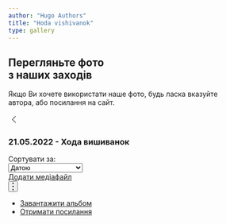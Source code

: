 ```yaml
---
author: "Hugo Authors"
title: "Hoda vishivanok"
type: gallery
---
```


<div class='text-left mt-8 mx-auto container px-6 text-justify mb-20'>
    <h2 class='uppercase text-5xl text-red-600 font-bold py-4 mb-4'>
        Перегляньте фото <br> з наших заходів
    </h2>
    <p class='text-2xl text-gray-600 dark:text-white'>
        Якщо Ви хочете використати наше фото, будь ласка вказуйте <br> автора, або посилання на сайт.
    </p>
</div>


<div class='text-left mt-8 mx-auto container px-6 text-justify flex flex-col'>
<div class = 'flex flex-row items-baseline'>
<a href = '/uk/albums/'>
<svg viewBox="0 0 24 24" fill="currentColor" width="24" height="24" class="s2X7Ms" aria-hidden="true"><path fill="currentColor" d="M14.5 4.92893219L15.2071068 5.63603897 8.84243864 11.9992929 15.2071068 18.363961 14.5 19.0710678 7.42893219 12z" fill-rule="evenodd"></path></svg>
</a>
    <h3 class="text-4xl font-bold mb-20 ml-4 flex-1 grow">
        21.05.2022 - Хода вишиванок
    </h3>
    <div class='flex-none justify-center align-sub font-bold text-gray-900 pt-4 dark:text-white'>
    <span class='inline-block'>Сортувати за:</span>
    </div>
    <div class="mb-3 mx-4 flex-none justify-center align-sub mt-2">
        <select class="form-select appearance-none block px-3 py-1.5 text-base font-normal text-gray-700 bg-white bg-clip-padding bg-no-repeat border border-solid border-gray-300 rounded transition ease-in-out m-0 focus:text-gray-700 focus:bg-white focus:border-blue-600 focus:outline-none" aria-label="Default select example">
        <option value = 'Датою' selected>Датою</option>
        <option value="Кількістю вподобань">Кількістю вподобань</option>
        <option value="Кількістю переглядів">Кількістю переглядів</option>
        </select>
  </div>
  <div class="flex-none justify-center mt-2">
  <a href="!#" class="px-6 py-4 bg-red-600 text-white font-bold text-xs leading-tight uppercase rounded shadow-md hover:bg-purple-700 hover:shadow-lg focus:bg-purple-700 focus:shadow-lg focus:outline-none focus:ring-0 active:bg-purple-800 active:shadow-lg transition duration-150 ease-in-out">
  Додати медіафайл
  </a>
  </div>
  <div class="flex-none relative">
      <button class="dropdown-switcher px-6 py-2.5 font-medium text-xs leading-tight uppercase rounded flex items-center" type="button">
        <svg viewBox="0 0 3 16" fill="currentColor" width="3" height="16" class="s1kkRD s38Uub" aria-hidden="true"><g fill="none" fill-rule="evenodd"><path d="M-1184-903H256v2123h-1440z"></path><path class="ma-dots" fill="currentColor" d="M1.444 9.5A1.5 1.5 0 1 1 3 8a1.528 1.528 0 0 1-1.556 1.5zm0-6.5A1.5 1.5 0 1 1 3 1.5 1.528 1.528 0 0 1 1.444 3zm.112 10A1.5 1.5 0 1 1 0 14.5 1.531 1.531 0 0 1 1.556 13z" opacity=".8"></path></g></svg>
      </button>
      <ul
        class="content-dropdown absolute right-0 top-12 flex-col gap-2 bg-gray-100 dark:bg-gray-900 dark:text-white z-10 hidden">
        <li>
          <a
            class="text-black py-2 px-4 font-normal block w-full whitespace-nowrap bg-transparent hover:bg-gray-200 focus:bg-gray-200"
            href="#"
            >Завантажити альбом</a
          >
        </li>
        <li>
          <a
            class="text-black	py-2 px-4 font-normal block w-full whitespace-nowrap bg-transparent hover:bg-gray-200 focus:bg-gray-200"
            href="#"
            >Отримати посилання</a
          >
        </li>
      </ul>
    </div>
</div>   
</div>
